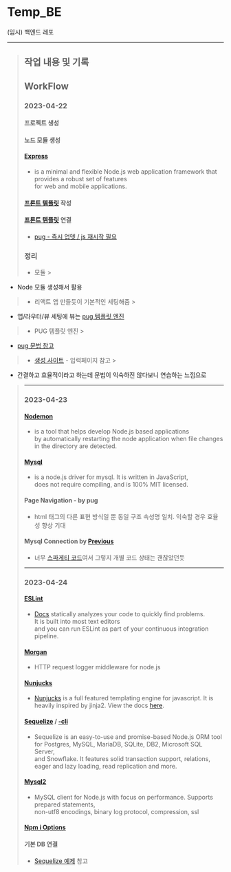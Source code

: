 # Temp_BE

(임시) 백엔드 레포
<hr>

> ## 작업 내용 및 기록
> ## WorkFlow
> ### 2023-04-22
> #### 프로젝트 생성
> #### 노드 모듈 생성
> #### [Express](https://expressjs.com/)
> - is a minimal and flexible Node.js web application framework that provides a robust set of features <br>for web and
    mobile applications.
> #### [프론트 템플릿](server/views/front.pug) 작성
> #### [프론트 템플릿](server/views/front.pug) 연결
> - [pug - 즉시 업뎃 / js 재시작 필요](#nodemon)
> ### 정리
> - 모듈
    >

- Node 모듈 생성해서 활용

> - 리액트 앱 만들듯이 기본적인 세팅해줌
    >
- 앱/라우터/뷰 세팅에 뷰는 [pug 템플릿 엔진](https://pugjs.org/api/getting-started.html)
> - PUG 템플릿 엔진
    >

- [pug 문법 참고](https://jeong-pro.tistory.com/65)

> - [생성 사이트](https://codepen.io/dpetrini/pen/yPMeBg) - 입력페이지 참고
    >
- 간결하고 효율적이라고 하는데 문법이 익숙하진 않다보니 연습하는 느낌으로
> * * *
> ### 2023-04-23
> #### [Nodemon](https://www.npmjs.com/package/nodemon)
> - is a tool that helps develop Node.js based applications <br>by automatically restarting the node application when
    file changes in the directory are detected.
> #### [Mysql](https://www.npmjs.com/package/mysql)
> - is a node.js driver for mysql. It is written in JavaScript, <br>does not require compiling, and is 100% MIT
    licensed.
> #### Page Navigation - by pug
> - html 태그의 다른 표현 방식일 뿐 동일 구조 속성명 일치. 익숙할 경우 효율성 향상 기대
> #### Mysql Connection by [Previous](https://github.com/nn98/Solved.SKHU)
>   - 너무 [스파게티 코드](https://github.com/nn98/Solved.SKHU/blob/main/server/server.js)여서 그렇지 개별 코드 상태는 괜찮았던듯
> * * *
> ### 2023-04-24
> #### [ESLint](https://www.npmjs.com/package/eslint)
> - [Docs](https://eslint.org/) statically analyzes your code to quickly find problems. <br>It is built into most text
    editors <br>and you can run ESLint as part of your continuous integration pipeline.
> #### [Morgan](https://www.npmjs.com/package/morgan)
> - HTTP request logger middleware for node.js
> #### [Nunjucks](https://www.npmjs.com/package/Nunjucks)
> - [Nunjucks](https://mozilla.github.io/nunjucks/) is a full featured templating engine for javascript. It is heavily
    inspired by jinja2. View the docs [here](https://mozilla.github.io/nunjucks/).
> #### [Sequelize](https://www.npmjs.com/package/sequelize) / [-cli](https://www.npmjs.com/package/sequelize-cli)
> - Sequelize is an easy-to-use and promise-based Node.js ORM tool for Postgres, MySQL, MariaDB, SQLite, DB2, Microsoft
    SQL Server, <br>and Snowflake. It features solid transaction support, relations, eager and lazy loading, read
    replication and more.
> #### [Mysql2](https://www.npmjs.com/package/mysql2)
> - MySQL client for Node.js with focus on performance. Supports prepared statements, <br>non-utf8 encodings, binary log
    protocol, compression, ssl
> #### [Npm i Options](https://docs.npmjs.com/cli/v9/commands/npm-install)
> #### 기본 DB 연결
> - [Sequelize 예제](https://thebook.io/080334/0363/) 참고